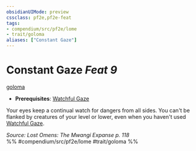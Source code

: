 ```yaml
---
obsidianUIMode: preview
cssclass: pf2e,pf2e-feat
tags:
- compendium/src/pf2e/lome
- trait/goloma
aliases: ["Constant Gaze"]
---
```

# Constant Gaze  *Feat 9*  
[goloma](goloma-lome.md "Goloma Ancestry & Heritage Trait")  

- **Prerequisites**: [Watchful Gaze](watchful-gaze-lome.md)

Your eyes keep a continual watch for dangers from all sides. You can't be flanked by creatures of your level or lower, even when you haven't used [Watchful Gaze](watchful-gaze-lome.md).

*Source: Lost Omens: The Mwangi Expanse p. 118*  
%% #compendium/src/pf2e/lome #trait/goloma %%